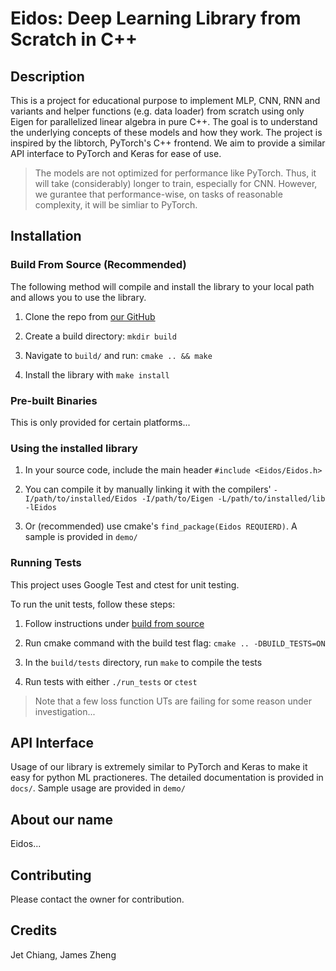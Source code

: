 # Eidos: Deep Learning Library from Scratch in C++

## Description

This is a project for educational purpose to implement MLP, CNN, RNN and variants and helper functions (e.g. data loader) from scratch using only Eigen for parallelized linear algebra in pure C++. The goal is to understand the underlying concepts of these models and how they work. The project is inspired by the libtorch, PyTorch's C++ frontend. We aim to provide a similar API interface to PyTorch and Keras for ease of use.

> The models are not optimized for performance like PyTorch. Thus, it will take (considerably) longer to train, especially for CNN. However, we gurantee that performance-wise, on tasks of reasonable complexity, it will be simliar to PyTorch.

## Installation

### Build From Source (Recommended)

The following method will compile and install the library to your local path and allows you to use the library.

1. Clone the repo from [our GitHub](https://github.com/supreme-gg-gg/deep-learning-cpp)

2. Create a build directory: `mkdir build`

3. Navigate to `build/` and run: `cmake .. && make`

4. Install the library with `make install`

### Pre-built Binaries

This is only provided for certain platforms...

### Using the installed library

1. In your source code, include the main header `#include <Eidos/Eidos.h>`

2. You can compile it by manually linking it with the compilers' `-I/path/to/installed/Eidos -I/path/to/Eigen -L/path/to/installed/lib -lEidos`

3. Or (recommended) use cmake's `find_package(Eidos REQUIERD)`. A sample is provided in `demo/`

### Running Tests

This project uses Google Test and ctest for unit testing.

To run the unit tests, follow these steps:

1. Follow instructions under [build from source](#build-from-source-recommended)

2. Run cmake command with the build test flag: `cmake .. -DBUILD_TESTS=ON`

3. In the `build/tests` directory, run `make` to compile the tests

4. Run tests with either `./run_tests` or `ctest`

> Note that a few loss function UTs are failing for some reason under investigation...

## API Interface

Usage of our library is extremely similar to PyTorch and Keras to make it easy for python ML practioneres. The detailed documentation is provided in `docs/`. Sample usage are provided in `demo/`

## About our name

Eidos...

## Contributing

Please contact the owner for contribution. 

## Credits

Jet Chiang, James Zheng
